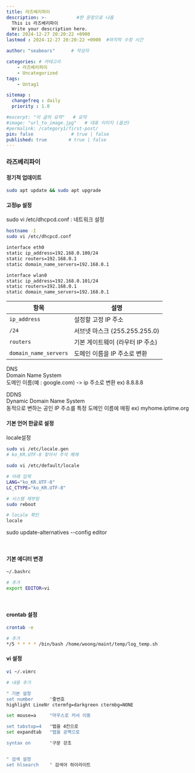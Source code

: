 ```yaml
---
title: 라즈베리파이
description: >-           #한 문장으로 나옴
  This is 라즈베리파이
  Write your description here.
date: 2024-12-27 20:20:22 +0900
lastmod : 2024-12-27 20:20:22 +0900  #마지막 수정 시간

author: "seabears"      # 작성자

categories: # 카테고리
    - 라즈베리파이
    - Uncategorized  
tags: 
    - Untag1

sitemap :
  changefreq : daily
  priority : 1.0

#excerpt: "이 글의 요약"   # 요약
#image: "url_to_image.jpg"   # 대표 이미지 (옵션)
#permalink: /category1/first-post/
pin: false              # true | false
published: true        # true | false
---
```


### 라즈베리파이


#### 정기적 업데이트
```bash
sudo apt update && sudo apt upgrade
```


#### 고정ip 설정

sudo vi /etc/dhcpcd.conf  : 네트워크 설정
```bash
hostname -I
sudo vi /etc/dhcpcd.conf
```

```bash
interface eth0
static ip_address=192.168.0.100/24
static routers=192.168.0.1
static domain_name_servers=192.168.0.1

interface wlan0
static ip_address=192.168.0.101/24
static routers=192.168.0.1
static domain_name_servers=192.168.0.1
```

| 항목                 | 설명                                    |
|----------------------|---------------------------------------|
| `ip_address`         | 설정할 고정 IP 주소                          |
| `/24`                | 서브넷 마스크 (255.255.255.0)          |
| `routers`            | 기본 게이트웨이 (라우터 IP 주소)        |
| `domain_name_servers`| 도메인 이름을 IP 주소로 변환           |



DNS  
Domain Name System  
도메인 이름(예 : google.com) -> ip 주소로 변환
ex) 8.8.8.8

DDNS  
Dynamic Domain Name System  
동적으로 변하는 공인 IP 주소를 특정 도메인 이름에 매핑
ex) myhome.iptime.org



#### 기본 언어 한글로 설정

locale설정  
```bash
sudo vi /etc/locale.gen
# ko_KR.UTF-8 찾아서 주석 해제
```

```bash
sudo vi /etc/default/locale

# 아래 입력
LANG="ko_KR.UTF-8"
LC_CTYPE="ko_KR.UTF-8"

# 시스템 재부팅
sudo reboot

# locale 확인
locale
```


sudo update-alternatives --config editor

<br>

#### 기본 에디터 변경
```bash
~/.bashrc

# 추가
export EDITOR=vi
```

<br>

#### crontab 설정
```bash
crontab -e

# 추가
*/5 * * * * /bin/bash /home/woong/maint/temp/log_temp.sh
```


#### vi 설정
```bash
vi ~/.vimrc

# 내용 추가

" 기본 설정
set number      "줄번호
highlight LineNr ctermfg=darkgreen ctermbg=NONE

set mouse=a     "마우스로 커서 이동

set tabstop=4   "탭을 4칸으로
set expandtab   "탭을 공백으로

syntax on       "구문 강조


" 검색 설정
set hlsearch    " 검색어 하이라이트

```